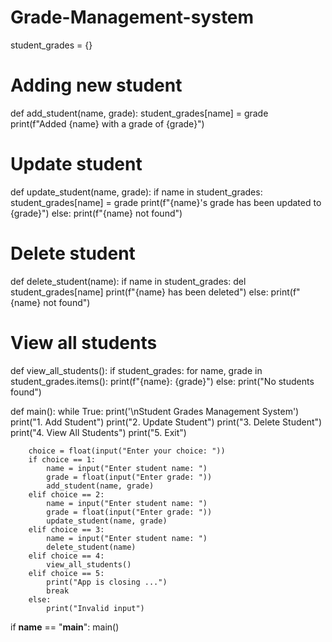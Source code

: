 # Grade-Management-system
student_grades = {}

# Adding new student
def add_student(name, grade):
    student_grades[name] = grade
    print(f"Added {name} with a grade of {grade}")

# Update student
def update_student(name, grade):
    if name in student_grades:
        student_grades[name] = grade
        print(f"{name}'s grade has been updated to {grade}")
    else:
        print(f"{name} not found")

# Delete student
def delete_student(name):
    if name in student_grades:
        del student_grades[name]
        print(f"{name} has been deleted")
    else:
        print(f"{name} not found")

# View all students
def view_all_students():
    if student_grades:
        for name, grade in student_grades.items():
            print(f"{name}: {grade}")
    else:
        print("No students found")

def main():
    while True:
        print('\nStudent Grades Management System')
        print("1. Add Student")
        print("2. Update Student")
        print("3. Delete Student")
        print("4. View All Students")
        print("5. Exit")

        choice = float(input("Enter your choice: "))
        if choice == 1:
            name = input("Enter student name: ")
            grade = float(input("Enter grade: "))
            add_student(name, grade)
        elif choice == 2:
            name = input("Enter student name: ")
            grade = float(input("Enter grade: "))
            update_student(name, grade)
        elif choice == 3:
            name = input("Enter student name: ")
            delete_student(name)
        elif choice == 4:
            view_all_students()
        elif choice == 5:
            print("App is closing ...")
            break
        else:
            print("Invalid input")

if __name__ == "__main__":
    main()
